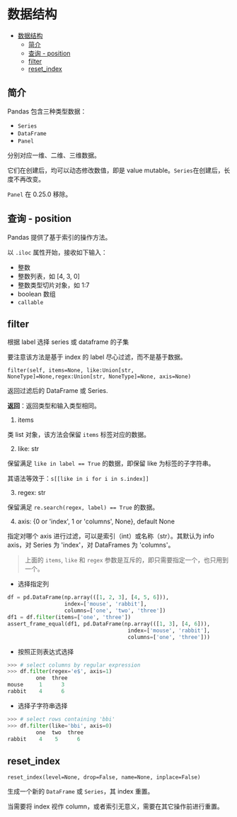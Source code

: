 # 数据结构

- [数据结构](#%e6%95%b0%e6%8d%ae%e7%bb%93%e6%9e%84)
  - [简介](#%e7%ae%80%e4%bb%8b)
  - [查询 - position](#%e6%9f%a5%e8%af%a2---position)
  - [filter](#filter)
  - [reset_index](#resetindex)

## 简介

Pandas 包含三种类型数据：

- `Series`
- `DataFrame`
- `Panel`

分别对应一维、二维、三维数据。

它们在创建后，均可以动态修改数值，即是 value mutable。`Series`在创建后，长度不再改变。

`Panel` 在 0.25.0 移除。

## 查询 - position

Pandas 提供了基于索引的操作方法。

以 `.iloc` 属性开始，接收如下输入：

- 整数
- 整数列表，如 [4, 3, 0]
- 整数类型切片对象，如 1:7
- boolean 数组
- `callable`

## filter

根据 label 选择 series 或 dataframe 的子集

要注意该方法是基于 index 的 label 尽心过滤，而不是基于数据。

`filter(self, items=None, like:Union[str, NoneType]=None,regex:Union[str, NoneType]=None, axis=None)`

返回过滤后的 DataFrame 或 Series.

**返回**：返回类型和输入类型相同。

1. items

类 list 对象，该方法会保留 `items` 标签对应的数据。

2. like: str

保留满足 `like in label == True` 的数据，即保留 like 为标签的子字符串。

其语法等效于：`s[[like in i for i in s.index]]`

3. regex: str

保留满足 `re.search(regex, label) == True` 的数据。

4. axis: {0 or 'index', 1 or 'columns', None}, default None

指定对哪个 axis 进行过滤，可以是索引（int）或名称（str）。其默认为 info axis，对 Series 为 'index'，对 DataFrames 为 'columns'。

> 上面的 `items`, `like` 和 `regex` 参数是互斥的，即只需要指定一个，也只用到一个。

- 选择指定列

```py
df = pd.DataFrame(np.array(([1, 2, 3], [4, 5, 6])),
                  index=['mouse', 'rabbit'],
                  columns=['one', 'two', 'three'])
df1 = df.filter(items=['one', 'three'])
assert_frame_equal(df1, pd.DataFrame(np.array(([1, 3], [4, 6])),
                                      index=['mouse', 'rabbit'],
                                      columns=['one', 'three']))
```

- 按照正则表达式选择

```py
>>> # select columns by regular expression
>>> df.filter(regex='e$', axis=1)
         one  three
mouse     1      3
rabbit    4      6
```

- 选择子字符串选择

```py
>>> # select rows containing 'bbi'
>>> df.filter(like='bbi', axis=0)
         one  two  three
rabbit    4    5      6
```

## reset_index

`reset_index(level=None, drop=False, name=None, inplace=False)`

生成一个新的 `DataFrame` 或 `Series`，其 index 重置。

当需要将 index 视作 column，或者索引无意义，需要在其它操作前进行重置。

